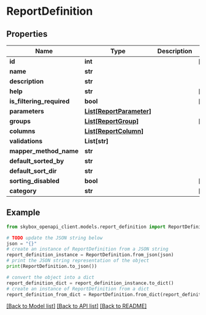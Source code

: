 # ReportDefinition


## Properties

Name | Type | Description | Notes
------------ | ------------- | ------------- | -------------
**id** | **int** |  | [optional] 
**name** | **str** |  | 
**description** | **str** |  | 
**help** | **str** |  | [optional] 
**is_filtering_required** | **bool** |  | [optional] 
**parameters** | [**List[ReportParameter]**](ReportParameter.md) |  | 
**groups** | [**List[ReportGroup]**](ReportGroup.md) |  | [optional] 
**columns** | [**List[ReportColumn]**](ReportColumn.md) |  | 
**validations** | **List[str]** |  | 
**mapper_method_name** | **str** |  | 
**default_sorted_by** | **str** |  | 
**default_sort_dir** | **str** |  | 
**sorting_disabled** | **bool** |  | [optional] 
**category** | **str** |  | [optional] 

## Example

```python
from skybox_openapi_client.models.report_definition import ReportDefinition

# TODO update the JSON string below
json = "{}"
# create an instance of ReportDefinition from a JSON string
report_definition_instance = ReportDefinition.from_json(json)
# print the JSON string representation of the object
print(ReportDefinition.to_json())

# convert the object into a dict
report_definition_dict = report_definition_instance.to_dict()
# create an instance of ReportDefinition from a dict
report_definition_from_dict = ReportDefinition.from_dict(report_definition_dict)
```
[[Back to Model list]](../README.md#documentation-for-models) [[Back to API list]](../README.md#documentation-for-api-endpoints) [[Back to README]](../README.md)


